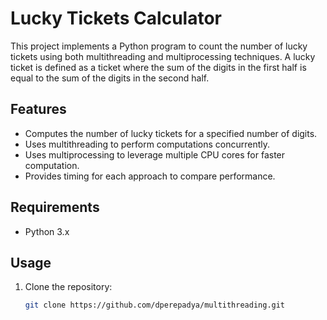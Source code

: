 # Lucky Tickets Calculator

This project implements a Python program to count the number of lucky tickets using both multithreading and multiprocessing techniques. A lucky ticket is defined as a ticket where the sum of the digits in the first half is equal to the sum of the digits in the second half.

## Features

- Computes the number of lucky tickets for a specified number of digits.
- Uses multithreading to perform computations concurrently.
- Uses multiprocessing to leverage multiple CPU cores for faster computation.
- Provides timing for each approach to compare performance.

## Requirements

- Python 3.x

## Usage

1. Clone the repository:
   ```bash
   git clone https://github.com/dperepadya/multithreading.git